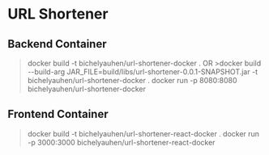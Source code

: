 # URL Shortener 

## Backend Container
>docker build -t bichelyauhen/url-shortener-docker . OR >docker build --build-arg JAR_FILE=build/libs/url-shortener-0.0.1-SNAPSHOT.jar -t bichelyauhen/url-shortener-docker .
>docker run -p 8080:8080 bichelyauhen/url-shortener-docker

## Frontend Container
>docker build -t bichelyauhen/url-shortener-react-docker .
>docker run -p 3000:3000 bichelyauhen/url-shortener-react-docker